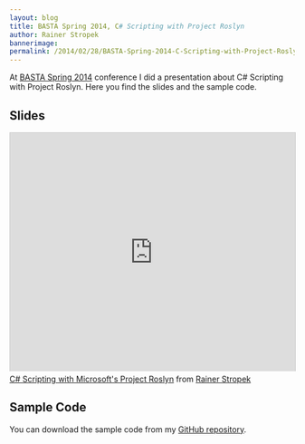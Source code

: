 ```yaml
---
layout: blog
title: BASTA Spring 2014, C# Scripting with Project Roslyn
author: Rainer Stropek
bannerimage: 
permalink: /2014/02/28/BASTA-Spring-2014-C-Scripting-with-Project-Roslyn
---
```


<p xmlns="http://www.w3.org/1999/xhtml">At <a href="http://www.basta.net" target="_blank">BASTA Spring 2014</a> conference I did a presentation about C# Scripting with Project Roslyn. Here you find the slides and the sample code.</p><h2 xmlns="http://www.w3.org/1999/xhtml">Slides</h2><div class="videoWrapper" xmlns="http://www.w3.org/1999/xhtml">
  <iframe src="http://www.slideshare.net/slideshow/embed_code/31748796?rel=0" width="512" height="421" frameborder="0" marginwidth="0" marginheight="0" scrolling="no" style="border:1px solid #CCC; border-width:1px 1px 0; margin-bottom:5px; max-width: 100%;" allowfullscreen="allowfullscreen"></iframe>
</div><div class="imageCaption" xmlns="http://www.w3.org/1999/xhtml">
  <a href="https://www.slideshare.net/rstropek/c-scripting-with-microsofts-project-roslyn" title="C# Scripting with Microsoft's Project Roslyn" target="_blank">C# Scripting with Microsoft's Project Roslyn</a> from <a href="http://www.slideshare.net/rstropek" target="_blank">Rainer Stropek</a></div><h2 xmlns="http://www.w3.org/1999/xhtml">Sample Code</h2><p xmlns="http://www.w3.org/1999/xhtml">You can download the sample code from my <a href="https://github.com/rstropek/Samples/tree/master/RoslynScripting" target="_blank">GitHub repository</a>.</p>